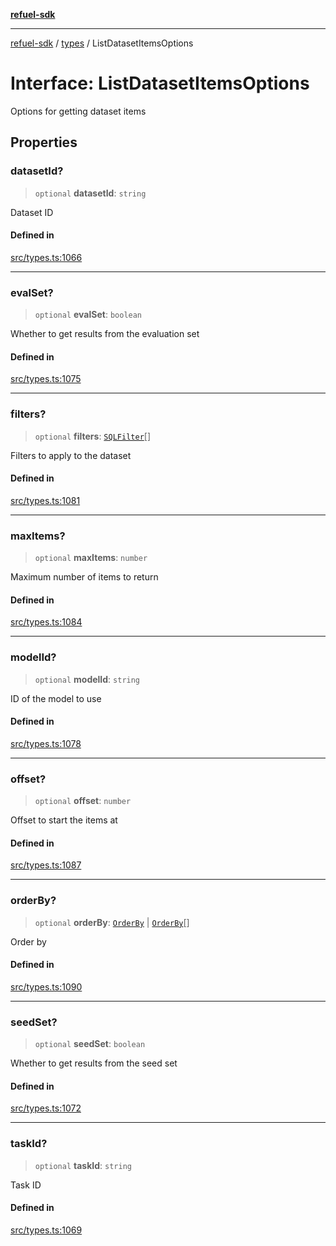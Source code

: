 [**refuel-sdk**](../../README.md)

***

[refuel-sdk](../../modules.md) / [types](../README.md) / ListDatasetItemsOptions

# Interface: ListDatasetItemsOptions

Options for getting dataset items

## Properties

### datasetId?

> `optional` **datasetId**: `string`

Dataset ID

#### Defined in

[src/types.ts:1066](https://github.com/refuel-ai/refuel-sdk/blob/1b12f0442d5e4e331bc7d9e4f1f5828e99232382/src/types.ts#L1066)

***

### evalSet?

> `optional` **evalSet**: `boolean`

Whether to get results from the evaluation set

#### Defined in

[src/types.ts:1075](https://github.com/refuel-ai/refuel-sdk/blob/1b12f0442d5e4e331bc7d9e4f1f5828e99232382/src/types.ts#L1075)

***

### filters?

> `optional` **filters**: [`SQLFilter`](SQLFilter.md)[]

Filters to apply to the dataset

#### Defined in

[src/types.ts:1081](https://github.com/refuel-ai/refuel-sdk/blob/1b12f0442d5e4e331bc7d9e4f1f5828e99232382/src/types.ts#L1081)

***

### maxItems?

> `optional` **maxItems**: `number`

Maximum number of items to return

#### Defined in

[src/types.ts:1084](https://github.com/refuel-ai/refuel-sdk/blob/1b12f0442d5e4e331bc7d9e4f1f5828e99232382/src/types.ts#L1084)

***

### modelId?

> `optional` **modelId**: `string`

ID of the model to use

#### Defined in

[src/types.ts:1078](https://github.com/refuel-ai/refuel-sdk/blob/1b12f0442d5e4e331bc7d9e4f1f5828e99232382/src/types.ts#L1078)

***

### offset?

> `optional` **offset**: `number`

Offset to start the items at

#### Defined in

[src/types.ts:1087](https://github.com/refuel-ai/refuel-sdk/blob/1b12f0442d5e4e331bc7d9e4f1f5828e99232382/src/types.ts#L1087)

***

### orderBy?

> `optional` **orderBy**: [`OrderBy`](OrderBy.md) \| [`OrderBy`](OrderBy.md)[]

Order by

#### Defined in

[src/types.ts:1090](https://github.com/refuel-ai/refuel-sdk/blob/1b12f0442d5e4e331bc7d9e4f1f5828e99232382/src/types.ts#L1090)

***

### seedSet?

> `optional` **seedSet**: `boolean`

Whether to get results from the seed set

#### Defined in

[src/types.ts:1072](https://github.com/refuel-ai/refuel-sdk/blob/1b12f0442d5e4e331bc7d9e4f1f5828e99232382/src/types.ts#L1072)

***

### taskId?

> `optional` **taskId**: `string`

Task ID

#### Defined in

[src/types.ts:1069](https://github.com/refuel-ai/refuel-sdk/blob/1b12f0442d5e4e331bc7d9e4f1f5828e99232382/src/types.ts#L1069)
